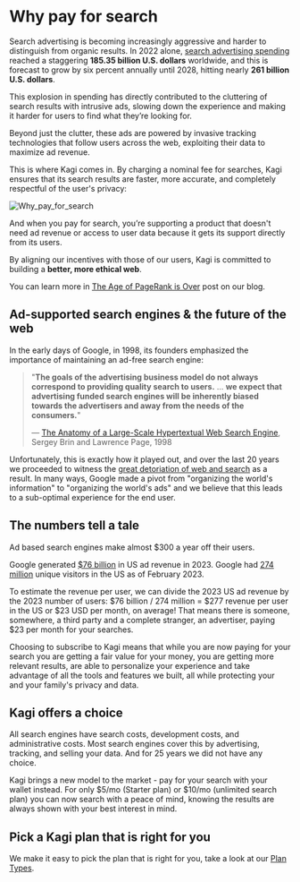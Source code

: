 # Why pay for search

Search advertising is becoming increasingly aggressive and harder to distinguish from organic results. In 2022 alone, [search advertising spending](https://www.statista.com/statistics/267056/paid-search-advertising-expenditure-worldwide/) reached a staggering **185.35 billion U.S. dollars** worldwide, and this is forecast to grow by six percent annually until 2028, hitting nearly **261 billion U.S. dollars**. 

This explosion in spending has directly contributed to the cluttering of search results with intrusive ads, slowing down the experience and making it harder for users to find what they’re looking for. 

Beyond just the clutter, these ads are powered by invasive tracking technologies that follow users across the web, exploiting their data to maximize ad revenue. 

This is where Kagi comes in. By charging a nominal fee for searches, Kagi ensures that its search results are faster, more accurate, and completely respectful of the user's privacy:

![Why_pay_for_search](https://github.com/user-attachments/assets/79e5a4eb-7455-43e8-911f-68c91334e619)

And when you pay for search, you’re supporting a product that doesn't need ad revenue or access to user data because it gets its support directly from its users. 

By aligning our incentives with those of our users, Kagi is committed to building a **better, more ethical web**.

You can learn more in [The Age of PageRank is Over](https://blog.kagi.com/age-pagerank-over) post on our blog.

## Ad-supported search engines & the future of the web

In the early days of Google, in 1998, its founders emphasized the importance of maintaining an ad-free search engine:

> "**The goals of the advertising business model do not always correspond to providing quality search to users.** ...  **we expect that advertising funded search engines will be inherently biased towards the advertisers and away from the needs of the consumers.**"
>
> — [The Anatomy of a Large-Scale Hypertextual Web Search Engine](http://infolab.stanford.edu/pub/papers/google.pdf), Sergey Brin and Lawrence Page, 1998

Unfortunately, this is exactly how it played out, and over the last 20 years we proceeded to witness the [great detoriation of web and search](https://blog.kagi.com/age-pagerank-over) as a result. In many ways, Google made a pivot from "organizing the world's information" to "organizing the world's ads" and we believe that this leads to a sub-optimal experience for the end user.

## The numbers tell a tale

Ad based search engines make almost $300 a year off their users. 

Google generated [$76 billion](https://www.statista.com/statistics/469821/google-annual-ad-revenue-usa/) in US ad revenue in 2023. Google had [274 million](https://www.statista.com/topics/1001/google/) unique visitors in the US as of February 2023.

To estimate the revenue per user, we can divide the 2023 US ad revenue by the 2023 number of users: $76 billion / 274 million = $277 revenue per user in the US or $23 USD per month, on average! That means there is someone, somewhere, a third party and a complete stranger, an advertiser, paying $23 per month for your searches. 

Choosing to subscribe to Kagi means that while you are now paying for your search you are getting a fair value for your money, you are getting more relevant results, are able to personalize your experience and take advantage of all the tools and features we built, all while protecting your and your family's privacy and data.

## Kagi offers a choice

All search engines have search costs, development costs, and administrative costs. Most search engines cover this by advertising, tracking, and selling your data. And for 25 years we did not have any choice.

Kagi brings a new model to the market - pay for your search with your wallet instead. For only $5/mo (Starter plan) or $10/mo (unlimited search plan) you can now search with a peace of mind, knowing the results are always shown with your best interest in mind.

## Pick a Kagi plan that is right for you

We make it easy to pick the plan that is right for you, take a look at our [Plan Types](../plans/plan-types.md).
